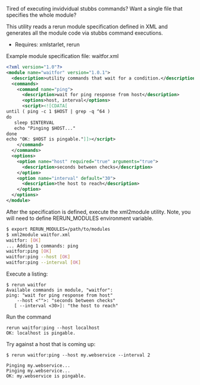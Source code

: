 Tired of executing invidvidual stubbs commands?
Want a single file that specifies the whole module?

This utility reads a rerun module specification defined in XML
and generates all the module code via stubbs command executions.

* Requires: xmlstarlet, rerun


Example module specification file: waitfor.xml

```xml
<?xml version="1.0"?>
<module name="waitfor" version="1.0.1">
  <description>utility commands that wait for a condition.</description>
  <commands>
    <command name="ping">
      <description>wait for ping response from host</description>
      <options>host, interval</options>
      <script><![CDATA[
until ( ping -c 1 $HOST | grep -q ^64 )
do
   sleep $INTERVAL
   echo "Pinging $HOST..."
done
echo "OK: $HOST is pingable."]]></script>
    </command>
  </commands>
  <options>
    <option name="host" required="true" arguments="true">
      <description>seconds between checks</description>
    </option>
    <option name="interval" default="30">
      <description>the host to reach</description>
    </option>
  </options>
</module>
```

After the specification is defined, execute the xml2module utility.
Note, you will need to define RERUN_MODULES environment variable.

```bash
$ export RERUN_MODULES=/path/to/modules
$ xml2module waitfor.xml
waitfor: [OK]
... Adding 1 commands: ping
waitfor:ping [OK]
waitfor:ping --host [OK]
waitfor:ping --interval [OK]
```

Execute a listing:
```
$ rerun waitfor
Available commands in module, "waitfor":
ping: "wait for ping response from host"
    --host <"">: "seconds between checks"
   [ --interval <30>]: "the host to reach"
```
Run the command

```
rerun waitfor:ping --host localhost
OK: localhost is pingable.
```

Try against a host that is coming up:
```
$ rerun waitfor:ping --host my.webservice --interval 2

Pinging my.webservice...
Pinging my.webservice...
OK: my.webservice is pingable.
```
